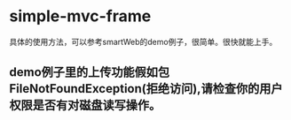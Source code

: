 # simple-mvc-frame
具体的使用方法，可以参考smartWeb的demo例子，很简单。很快就能上手。

## demo例子里的上传功能假如包FileNotFoundException(拒绝访问),请检查你的用户权限是否有对磁盘读写操作。
